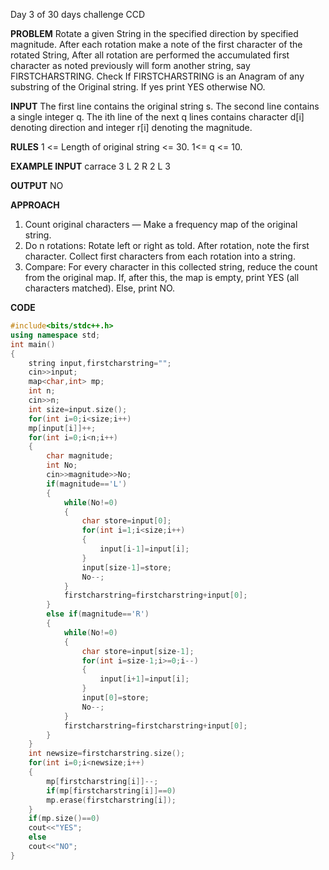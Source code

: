 Day 3 of 30 days challenge CCD

**PROBLEM**
Rotate a given String in the specified direction by specified magnitude.
After each rotation make a note of the first character of the rotated String, After all rotation are performed the accumulated first character as noted previously will form another string, say FIRSTCHARSTRING.
Check If FIRSTCHARSTRING is an Anagram of any substring of the Original string.
If yes print YES otherwise NO.

**INPUT**
The first line contains the original string s.
The second line contains a single integer q.
The ith line of the next q lines contains character d[i] denoting direction and integer r[i] denoting the magnitude.

**RULES**
1 <= Length of original string <= 30.
1<= q <= 10.

**EXAMPLE INPUT**
carrace
3
L 2
R 2
L 3

**OUTPUT**
NO

**APPROACH**
1. Count original characters — Make a frequency map of the original string.
2. Do n rotations:
    Rotate left or right as told.
    After rotation, note the first character.
    Collect first characters from each rotation into a string.
3. Compare:
    For every character in this collected string, reduce the count from the original map.
    If, after this, the map is empty, print YES (all characters matched).
    Else, print NO.

**CODE**
```cpp
#include<bits/stdc++.h>
using namespace std;
int main()
{
    string input,firstcharstring="";
    cin>>input;
    map<char,int> mp;
    int n;
    cin>>n;
    int size=input.size();
    for(int i=0;i<size;i++)
    mp[input[i]]++;
    for(int i=0;i<n;i++)
    {
        char magnitude;
        int No;
        cin>>magnitude>>No;
        if(magnitude=='L')
        {
            while(No!=0)
            {
                char store=input[0]; 
                for(int i=1;i<size;i++)
                {
                    input[i-1]=input[i];
                }
                input[size-1]=store;
                No--;
            }
            firstcharstring=firstcharstring+input[0];
        }
        else if(magnitude=='R')
        {
            while(No!=0)
            {
                char store=input[size-1];  
                for(int i=size-1;i>=0;i--) 
                {
                    input[i+1]=input[i];
                }
                input[0]=store;
                No--; 
            }
            firstcharstring=firstcharstring+input[0];
        }
    }
    int newsize=firstcharstring.size();
    for(int i=0;i<newsize;i++)
    {
        mp[firstcharstring[i]]--;
        if(mp[firstcharstring[i]]==0)
        mp.erase(firstcharstring[i]);
    }
    if(mp.size()==0)
    cout<<"YES";
    else
    cout<<"NO";
}
